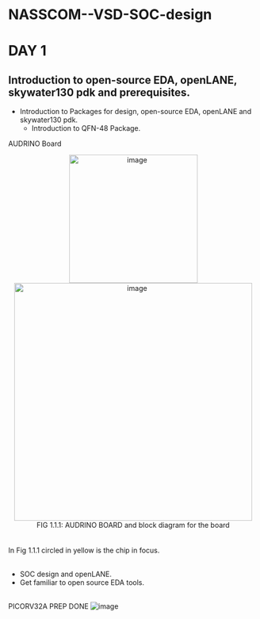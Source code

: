 # NASSCOM--VSD-SOC-design
# **DAY 1** <br> 
## **Introduction to open-source EDA, openLANE, skywater130 pdk and prerequisites.** <br>
* Introduction to Packages for design, open-source EDA, openLANE and skywater130 pdk.
  * Introduction to QFN-48 Package. <br>

AUDRINO Board <br>
<figcaption style="text-align:center;">
<img width="259" alt="image" src="https://github.com/SubhroRoy/NASSCOM--VSD-SOC-design/assets/169291565/0d8ec951-9f47-4df3-a18a-f55aef344ba7">
 <img width="480" alt="image" src="https://github.com/SubhroRoy/NASSCOM--VSD-SOC-design/assets/169291565/ee9e2175-37df-4b46-96b9-523aa81d5653">
 <br>
FIG 1.1.1: AUDRINO BOARD and block diagram for the board
</figcaption> <br><br>
In Fig 1.1.1 circled in yellow is the chip in focus. <br><br>

* SOC design and openLANE.
* Get familiar to open source EDA tools.
<br><br>
  
PICORV32A PREP DONE
![image](https://github.com/SubhroRoy/NASSCOM--VSD-SOC-design/assets/169291565/05c30919-36f8-4d64-a5e2-2b652adeb588)
